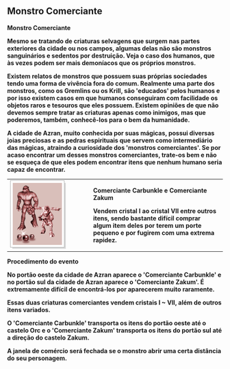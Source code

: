 ## Monstro Comerciante

<html>
  <head>
    <meta charset="utf-8" />
    <meta name="viewport" content="width=device-width" />
  </head>
  <body>

<p><strong>Monstro Comerciante<strong></p>
<p>Mesmo se tratando de criaturas selvagens que surgem nas partes exteriores da cidade ou nos campos, algumas delas não são monstros sanguinários e sedentos por destruição. Veja o caso dos humanos, que às vezes podem ser mais demoníacos que os próprios monstros.</p>
<p>Existem relatos de monstros que possuem suas próprias sociedades tendo uma forma de vivência fora do comum. Realmente uma parte dos monstros, como os Gremlins ou os Krill, são 'educados' pelos humanos e por isso existem casos em que humanos conseguiram com facilidade os objetos raros e tesouros que eles possuem. Existem opiniões de que não devemos sempre tratar as criaturas apenas como inimigos, mas que poderemos, também, conhecê-los para o bem da humanidade.</p>
<p>A cidade de Azran, muito conhecida por suas mágicas, possui diversas joias preciosas e as pedras espirituais que servem como intermediário das mágicas, atraindo a curiosidade dos 'monstros comerciantes'. Se por acaso encontrar um desses monstros comerciantes, trate-os bem e não se esqueça de que eles podem encontrar itens que nenhum humano seria capaz de encontrar.</p>
<table border="0" cellpadding="0" cellspacing="0">
	<tr>						
		<td width="180px"><img src="./Quests-Especiais-files/Monstro-Comerciante-files/wyd_img_monstro-comerciante-1.gif"></td>
		<td><p><strong>Comerciante Carbunkle e Comerciante Zakum<strong></p>
			<p>Vendem cristal I ao cristal VII entre outros itens, sendo bastante difícil comprar algum item deles por terem um porte pequeno e por fugirem com uma extrema rapidez.</p></td>
	</tr>
</table>
<p><strong>Procedimento do evento<strong></p>
<p>No portão oeste da cidade de Azran aparece o 'Comerciante Carbunkle' e no portão sul da cidade de Azran aparece o 'Comerciante Zakum'. É extremamente difícil de encontrá-los por aparecerem muito raramente.</p>
<p>Essas duas criaturas comerciantes vendem cristais I ~ VII, além de outros itens variados.</p>
<p>O 'Comerciante Carbunkle' transporta os itens do portão oeste até o castelo Orc e o 'Comerciante Zakum' transporta os itens do portão sul até a direção do castelo Zakum.</p>
<p>A janela de comércio será fechada se o monstro abrir uma certa distância do seu personagem.</p>
  </body>
</html>
